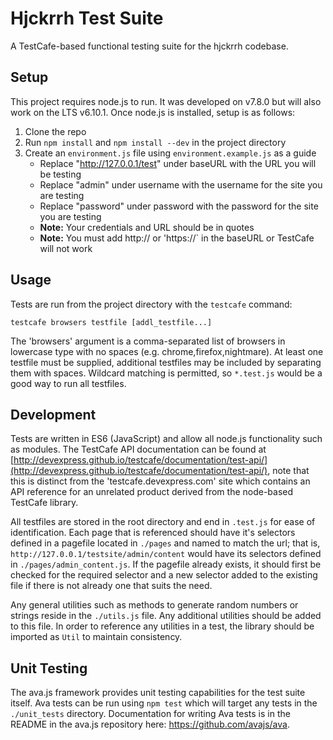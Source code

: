 # Hjckrrh Test Suite
A TestCafe-based functional testing suite for the hjckrrh codebase.

## Setup
This project requires node.js to run. It was developed on v7.8.0 but will also work on the LTS v6.10.1. Once node.js is installed, setup is as follows:
1. Clone the repo
2. Run `npm install` and `npm install --dev` in the project directory
3. Create an `environment.js` file using `environment.example.js` as a guide
   - Replace "http://127.0.0.1/test" under baseURL with the URL you will be testing
   - Replace "admin" under username with the username for the site you are testing
   - Replace "password" under password with the password for the site you are testing
   - **Note:** Your credentials and URL should be in quotes
   - **Note:** You must add http:// or 'https://` in the baseURL or TestCafe will not work

## Usage
Tests are run from the project directory with the `testcafe` command:

`testcafe browsers testfile [addl_testfile...]`

The 'browsers' argument is a comma-separated list of browsers in lowercase type with no spaces (e.g. chrome,firefox,nightmare). At least one testfile must be supplied, additional testfiles may be included by separating them with spaces. Wildcard matching is permitted, so `*.test.js` would be a good way to run all testfiles.

## Development
Tests are written in ES6 (JavaScript) and allow all node.js functionality such as modules. The TestCafe API documentation can be found at [http://devexpress.github.io/testcafe/documentation/test-api/](http://devexpress.github.io/testcafe/documentation/test-api/), note that this is distinct from the 'testcafe.devexpress.com' site which contains an API reference for an unrelated product derived from the node-based TestCafe library.

All testfiles are stored in the root directory and end in `.test.js` for ease of identification. Each page that is referenced should have it's selectors defined in a pagefile located in `./pages` and named to match the url; that is, `http://127.0.0.1/testsite/admin/content` would have its selectors defined in `./pages/admin_content.js`. If the pagefile already exists, it should first be checked for the required selector and a new selector added to the existing file if there is not already one that suits the need.

Any general utilities such as methods to generate random numbers or strings reside in the `./utils.js` file. Any additional utilities should be added to this file. In order to reference any utilities in a test, the library should be imported as `Util` to maintain consistency.

## Unit Testing
The ava.js framework provides unit testing capabilities for the test suite itself. Ava tests can be run using `npm test` which will target any tests in the `./unit_tests` directory. Documentation for writing Ava tests is in the README in the ava.js repository here: https://github.com/avajs/ava.
